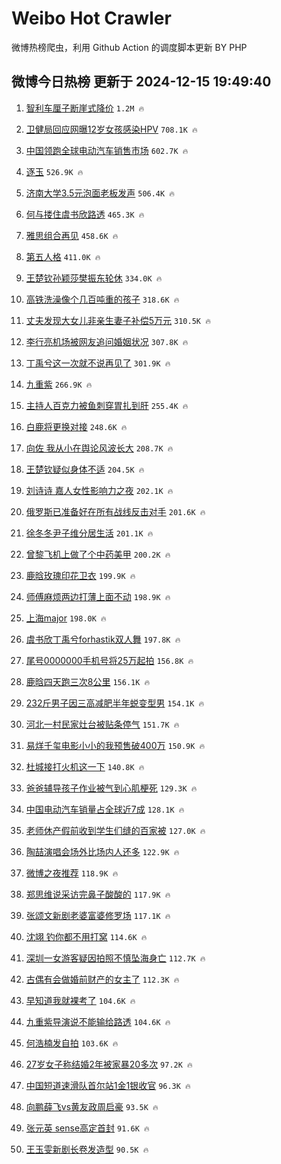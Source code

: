 # Weibo Hot Crawler 



微博热榜爬虫，利用 Github Action 的调度脚本更新 BY PHP 


## 微博今日热榜 更新于 2024-12-15 19:49:40 
1. [智利车厘子断崖式降价](https://s.weibo.com/weibo?q=%23%E6%99%BA%E5%88%A9%E8%BD%A6%E5%8E%98%E5%AD%90%E6%96%AD%E5%B4%96%E5%BC%8F%E9%99%8D%E4%BB%B7%23&t=31&band_rank=1&Refer=top) `1.2M 🔥` 

1. [卫健局回应网曝12岁女孩感染HPV](https://s.weibo.com/weibo?q=%23%E5%8D%AB%E5%81%A5%E5%B1%80%E5%9B%9E%E5%BA%94%E7%BD%91%E6%9B%9D12%E5%B2%81%E5%A5%B3%E5%AD%A9%E6%84%9F%E6%9F%93HPV%23&t=31&band_rank=2&Refer=top) `708.1K 🔥` 

1. [中国领跑全球电动汽车销售市场](https://s.weibo.com/weibo?q=%23%E4%B8%AD%E5%9B%BD%E9%A2%86%E8%B7%91%E5%85%A8%E7%90%83%E7%94%B5%E5%8A%A8%E6%B1%BD%E8%BD%A6%E9%94%80%E5%94%AE%E5%B8%82%E5%9C%BA%23&t=31&band_rank=3&Refer=top) `602.7K 🔥` 

1. [逐玉](https://s.weibo.com/weibo?q=%E9%80%90%E7%8E%89&t=31&band_rank=4&Refer=top) `526.9K 🔥` 

1. [济南大学3.5元泡面老板发声](https://s.weibo.com/weibo?q=%23%E6%B5%8E%E5%8D%97%E5%A4%A7%E5%AD%A63.5%E5%85%83%E6%B3%A1%E9%9D%A2%E8%80%81%E6%9D%BF%E5%8F%91%E5%A3%B0%23&t=31&band_rank=5&Refer=top) `506.4K 🔥` 

1. [何与搂住虞书欣路透](https://s.weibo.com/weibo?q=%23%E4%BD%95%E4%B8%8E%E6%90%82%E4%BD%8F%E8%99%9E%E4%B9%A6%E6%AC%A3%E8%B7%AF%E9%80%8F%23&t=31&band_rank=6&Refer=top) `465.3K 🔥` 

1. [雅思组合再见](https://s.weibo.com/weibo?q=%23%E9%9B%85%E6%80%9D%E7%BB%84%E5%90%88%E5%86%8D%E8%A7%81%23&t=31&band_rank=7&Refer=top) `458.6K 🔥` 

1. [第五人格](https://s.weibo.com/weibo?q=%23%E7%AC%AC%E4%BA%94%E4%BA%BA%E6%A0%BC%23&t=31&band_rank=8&Refer=top) `411.0K 🔥` 

1. [王楚钦孙颖莎樊振东轮休](https://s.weibo.com/weibo?q=%23%E7%8E%8B%E6%A5%9A%E9%92%A6%E5%AD%99%E9%A2%96%E8%8E%8E%E6%A8%8A%E6%8C%AF%E4%B8%9C%E8%BD%AE%E4%BC%91%23&t=31&band_rank=9&Refer=top) `334.0K 🔥` 

1. [高铁洗澡像个几百吨重的孩子](https://s.weibo.com/weibo?q=%23%E9%AB%98%E9%93%81%E6%B4%97%E6%BE%A1%E5%83%8F%E4%B8%AA%E5%87%A0%E7%99%BE%E5%90%A8%E9%87%8D%E7%9A%84%E5%AD%A9%E5%AD%90%23&t=31&band_rank=10&Refer=top) `318.6K 🔥` 

1. [丈夫发现大女儿非亲生妻子补偿5万元](https://s.weibo.com/weibo?q=%23%E4%B8%88%E5%A4%AB%E5%8F%91%E7%8E%B0%E5%A4%A7%E5%A5%B3%E5%84%BF%E9%9D%9E%E4%BA%B2%E7%94%9F%E5%A6%BB%E5%AD%90%E8%A1%A5%E5%81%BF5%E4%B8%87%E5%85%83%23&t=31&band_rank=11&Refer=top) `310.5K 🔥` 

1. [李行亮机场被网友追问婚姻状况](https://s.weibo.com/weibo?q=%23%E6%9D%8E%E8%A1%8C%E4%BA%AE%E6%9C%BA%E5%9C%BA%E8%A2%AB%E7%BD%91%E5%8F%8B%E8%BF%BD%E9%97%AE%E5%A9%9A%E5%A7%BB%E7%8A%B6%E5%86%B5%23&t=31&band_rank=12&Refer=top) `307.8K 🔥` 

1. [丁禹兮这一次就不说再见了](https://s.weibo.com/weibo?q=%23%E4%B8%81%E7%A6%B9%E5%85%AE%E8%BF%99%E4%B8%80%E6%AC%A1%E5%B0%B1%E4%B8%8D%E8%AF%B4%E5%86%8D%E8%A7%81%E4%BA%86%23&t=31&band_rank=13&Refer=top) `301.9K 🔥` 

1. [九重紫](https://s.weibo.com/weibo?q=%E4%B9%9D%E9%87%8D%E7%B4%AB&t=31&band_rank=14&Refer=top) `266.9K 🔥` 

1. [主持人百克力被鱼刺穿胃扎到肝](https://s.weibo.com/weibo?q=%23%E4%B8%BB%E6%8C%81%E4%BA%BA%E7%99%BE%E5%85%8B%E5%8A%9B%E8%A2%AB%E9%B1%BC%E5%88%BA%E7%A9%BF%E8%83%83%E6%89%8E%E5%88%B0%E8%82%9D%23&t=31&band_rank=15&Refer=top) `255.4K 🔥` 

1. [白鹿将更换对接](https://s.weibo.com/weibo?q=%23%E7%99%BD%E9%B9%BF%E5%B0%86%E6%9B%B4%E6%8D%A2%E5%AF%B9%E6%8E%A5%23&t=31&band_rank=16&Refer=top) `248.6K 🔥` 

1. [向佐 我从小在舆论风波长大](https://s.weibo.com/weibo?q=%E5%90%91%E4%BD%90%20%E6%88%91%E4%BB%8E%E5%B0%8F%E5%9C%A8%E8%88%86%E8%AE%BA%E9%A3%8E%E6%B3%A2%E9%95%BF%E5%A4%A7&t=31&band_rank=17&Refer=top) `208.7K 🔥` 

1. [王楚钦疑似身体不适](https://s.weibo.com/weibo?q=%E7%8E%8B%E6%A5%9A%E9%92%A6%E7%96%91%E4%BC%BC%E8%BA%AB%E4%BD%93%E4%B8%8D%E9%80%82&t=31&band_rank=18&Refer=top) `204.5K 🔥` 

1. [刘诗诗 嘉人女性影响力之夜](https://s.weibo.com/weibo?q=%E5%88%98%E8%AF%97%E8%AF%97%20%E5%98%89%E4%BA%BA%E5%A5%B3%E6%80%A7%E5%BD%B1%E5%93%8D%E5%8A%9B%E4%B9%8B%E5%A4%9C&t=31&band_rank=19&Refer=top) `202.1K 🔥` 

1. [俄罗斯已准备好在所有战线反击对手](https://s.weibo.com/weibo?q=%23%E4%BF%84%E7%BD%97%E6%96%AF%E5%B7%B2%E5%87%86%E5%A4%87%E5%A5%BD%E5%9C%A8%E6%89%80%E6%9C%89%E6%88%98%E7%BA%BF%E5%8F%8D%E5%87%BB%E5%AF%B9%E6%89%8B%23&t=31&band_rank=20&Refer=top) `201.6K 🔥` 

1. [徐冬冬尹子维分居生活](https://s.weibo.com/weibo?q=%E5%BE%90%E5%86%AC%E5%86%AC%E5%B0%B9%E5%AD%90%E7%BB%B4%E5%88%86%E5%B1%85%E7%94%9F%E6%B4%BB&t=31&band_rank=21&Refer=top) `201.1K 🔥` 

1. [曾黎飞机上做了个中药美甲](https://s.weibo.com/weibo?q=%E6%9B%BE%E9%BB%8E%E9%A3%9E%E6%9C%BA%E4%B8%8A%E5%81%9A%E4%BA%86%E4%B8%AA%E4%B8%AD%E8%8D%AF%E7%BE%8E%E7%94%B2&t=31&band_rank=22&Refer=top) `200.2K 🔥` 

1. [鹿晗玫瑰印花卫衣](https://s.weibo.com/weibo?q=%23%E9%B9%BF%E6%99%97%E7%8E%AB%E7%91%B0%E5%8D%B0%E8%8A%B1%E5%8D%AB%E8%A1%A3%23&t=31&band_rank=23&Refer=top) `199.9K 🔥` 

1. [师傅麻烦两边打薄上面不动](https://s.weibo.com/weibo?q=%23%E5%B8%88%E5%82%85%E9%BA%BB%E7%83%A6%E4%B8%A4%E8%BE%B9%E6%89%93%E8%96%84%E4%B8%8A%E9%9D%A2%E4%B8%8D%E5%8A%A8%23&t=31&band_rank=24&Refer=top) `198.9K 🔥` 

1. [上海major](https://s.weibo.com/weibo?q=%E4%B8%8A%E6%B5%B7major&t=31&band_rank=25&Refer=top) `198.0K 🔥` 

1. [虞书欣丁禹兮forhastik双人舞](https://s.weibo.com/weibo?q=%23%E8%99%9E%E4%B9%A6%E6%AC%A3%E4%B8%81%E7%A6%B9%E5%85%AEforhastik%E5%8F%8C%E4%BA%BA%E8%88%9E%23&t=31&band_rank=26&Refer=top) `197.8K 🔥` 

1. [尾号0000000手机号将25万起拍](https://s.weibo.com/weibo?q=%23%E5%B0%BE%E5%8F%B70000000%E6%89%8B%E6%9C%BA%E5%8F%B7%E5%B0%8625%E4%B8%87%E8%B5%B7%E6%8B%8D%23&t=31&band_rank=27&Refer=top) `156.8K 🔥` 

1. [鹿晗四天跑三次8公里](https://s.weibo.com/weibo?q=%23%E9%B9%BF%E6%99%97%E5%9B%9B%E5%A4%A9%E8%B7%91%E4%B8%89%E6%AC%A18%E5%85%AC%E9%87%8C%23&t=31&band_rank=28&Refer=top) `156.1K 🔥` 

1. [232斤男子因三高减肥半年蜕变型男](https://s.weibo.com/weibo?q=%23232%E6%96%A4%E7%94%B7%E5%AD%90%E5%9B%A0%E4%B8%89%E9%AB%98%E5%87%8F%E8%82%A5%E5%8D%8A%E5%B9%B4%E8%9C%95%E5%8F%98%E5%9E%8B%E7%94%B7%23&t=31&band_rank=29&Refer=top) `154.1K 🔥` 

1. [河北一村民家灶台被贴条停气](https://s.weibo.com/weibo?q=%23%E6%B2%B3%E5%8C%97%E4%B8%80%E6%9D%91%E6%B0%91%E5%AE%B6%E7%81%B6%E5%8F%B0%E8%A2%AB%E8%B4%B4%E6%9D%A1%E5%81%9C%E6%B0%94%23&t=31&band_rank=30&Refer=top) `151.7K 🔥` 

1. [易烊千玺电影小小的我预售破400万](https://s.weibo.com/weibo?q=%23%E6%98%93%E7%83%8A%E5%8D%83%E7%8E%BA%E7%94%B5%E5%BD%B1%E5%B0%8F%E5%B0%8F%E7%9A%84%E6%88%91%E9%A2%84%E5%94%AE%E7%A0%B4400%E4%B8%87%23&t=31&band_rank=31&Refer=top) `150.9K 🔥` 

1. [杜城接打火机这一下](https://s.weibo.com/weibo?q=%E6%9D%9C%E5%9F%8E%E6%8E%A5%E6%89%93%E7%81%AB%E6%9C%BA%E8%BF%99%E4%B8%80%E4%B8%8B&t=31&band_rank=32&Refer=top) `140.8K 🔥` 

1. [爸爸辅导孩子作业被气到心肌梗死](https://s.weibo.com/weibo?q=%23%E7%88%B8%E7%88%B8%E8%BE%85%E5%AF%BC%E5%AD%A9%E5%AD%90%E4%BD%9C%E4%B8%9A%E8%A2%AB%E6%B0%94%E5%88%B0%E5%BF%83%E8%82%8C%E6%A2%97%E6%AD%BB%23&t=31&band_rank=33&Refer=top) `129.3K 🔥` 

1. [中国电动汽车销量占全球近7成](https://s.weibo.com/weibo?q=%23%E4%B8%AD%E5%9B%BD%E7%94%B5%E5%8A%A8%E6%B1%BD%E8%BD%A6%E9%94%80%E9%87%8F%E5%8D%A0%E5%85%A8%E7%90%83%E8%BF%917%E6%88%90%23&t=31&band_rank=34&Refer=top) `128.1K 🔥` 

1. [老师休产假前收到学生们缝的百家被](https://s.weibo.com/weibo?q=%23%E8%80%81%E5%B8%88%E4%BC%91%E4%BA%A7%E5%81%87%E5%89%8D%E6%94%B6%E5%88%B0%E5%AD%A6%E7%94%9F%E4%BB%AC%E7%BC%9D%E7%9A%84%E7%99%BE%E5%AE%B6%E8%A2%AB%23&t=31&band_rank=35&Refer=top) `127.0K 🔥` 

1. [陶喆演唱会场外比场内人还多](https://s.weibo.com/weibo?q=%E9%99%B6%E5%96%86%E6%BC%94%E5%94%B1%E4%BC%9A%E5%9C%BA%E5%A4%96%E6%AF%94%E5%9C%BA%E5%86%85%E4%BA%BA%E8%BF%98%E5%A4%9A&t=31&band_rank=36&Refer=top) `122.9K 🔥` 

1. [微博之夜推荐](https://s.weibo.com/weibo?q=%E5%BE%AE%E5%8D%9A%E4%B9%8B%E5%A4%9C%E6%8E%A8%E8%8D%90&t=31&band_rank=37&Refer=top) `118.9K 🔥` 

1. [郑思维说采访完鼻子酸酸的](https://s.weibo.com/weibo?q=%23%E9%83%91%E6%80%9D%E7%BB%B4%E8%AF%B4%E9%87%87%E8%AE%BF%E5%AE%8C%E9%BC%BB%E5%AD%90%E9%85%B8%E9%85%B8%E7%9A%84%23&t=31&band_rank=38&Refer=top) `117.9K 🔥` 

1. [张颂文新剧老婆富婆修罗场](https://s.weibo.com/weibo?q=%E5%BC%A0%E9%A2%82%E6%96%87%E6%96%B0%E5%89%A7%E8%80%81%E5%A9%86%E5%AF%8C%E5%A9%86%E4%BF%AE%E7%BD%97%E5%9C%BA&t=31&band_rank=39&Refer=top) `117.1K 🔥` 

1. [沈翊 钓你都不用打窝](https://s.weibo.com/weibo?q=%E6%B2%88%E7%BF%8A%20%E9%92%93%E4%BD%A0%E9%83%BD%E4%B8%8D%E7%94%A8%E6%89%93%E7%AA%9D&t=31&band_rank=40&Refer=top) `114.6K 🔥` 

1. [深圳一女游客疑因拍照不慎坠海身亡](https://s.weibo.com/weibo?q=%23%E6%B7%B1%E5%9C%B3%E4%B8%80%E5%A5%B3%E6%B8%B8%E5%AE%A2%E7%96%91%E5%9B%A0%E6%8B%8D%E7%85%A7%E4%B8%8D%E6%85%8E%E5%9D%A0%E6%B5%B7%E8%BA%AB%E4%BA%A1%23&t=31&band_rank=41&Refer=top) `112.7K 🔥` 

1. [古偶有会做婚前财产的女主了](https://s.weibo.com/weibo?q=%E5%8F%A4%E5%81%B6%E6%9C%89%E4%BC%9A%E5%81%9A%E5%A9%9A%E5%89%8D%E8%B4%A2%E4%BA%A7%E7%9A%84%E5%A5%B3%E4%B8%BB%E4%BA%86&t=31&band_rank=42&Refer=top) `112.3K 🔥` 

1. [早知道我就裸考了](https://s.weibo.com/weibo?q=%23%E6%97%A9%E7%9F%A5%E9%81%93%E6%88%91%E5%B0%B1%E8%A3%B8%E8%80%83%E4%BA%86%23&t=31&band_rank=43&Refer=top) `104.6K 🔥` 

1. [九重紫导演说不能输给路透](https://s.weibo.com/weibo?q=%E4%B9%9D%E9%87%8D%E7%B4%AB%E5%AF%BC%E6%BC%94%E8%AF%B4%E4%B8%8D%E8%83%BD%E8%BE%93%E7%BB%99%E8%B7%AF%E9%80%8F&t=31&band_rank=44&Refer=top) `104.6K 🔥` 

1. [何浩楠发自拍](https://s.weibo.com/weibo?q=%23%E4%BD%95%E6%B5%A9%E6%A5%A0%E5%8F%91%E8%87%AA%E6%8B%8D%23&t=31&band_rank=45&Refer=top) `103.6K 🔥` 

1. [27岁女子称结婚2年被家暴20多次](https://s.weibo.com/weibo?q=%2327%E5%B2%81%E5%A5%B3%E5%AD%90%E7%A7%B0%E7%BB%93%E5%A9%9A2%E5%B9%B4%E8%A2%AB%E5%AE%B6%E6%9A%B420%E5%A4%9A%E6%AC%A1%23&t=31&band_rank=46&Refer=top) `97.2K 🔥` 

1. [中国短道速滑队首尔站1金1银收官](https://s.weibo.com/weibo?q=%23%E4%B8%AD%E5%9B%BD%E7%9F%AD%E9%81%93%E9%80%9F%E6%BB%91%E9%98%9F%E9%A6%96%E5%B0%94%E7%AB%991%E9%87%911%E9%93%B6%E6%94%B6%E5%AE%98%23&t=31&band_rank=47&Refer=top) `96.3K 🔥` 

1. [向鹏薛飞vs黄友政周启豪](https://s.weibo.com/weibo?q=%23%E5%90%91%E9%B9%8F%E8%96%9B%E9%A3%9Evs%E9%BB%84%E5%8F%8B%E6%94%BF%E5%91%A8%E5%90%AF%E8%B1%AA%23&t=31&band_rank=48&Refer=top) `93.5K 🔥` 

1. [张元英 sense高定首封](https://s.weibo.com/weibo?q=%E5%BC%A0%E5%85%83%E8%8B%B1%20sense%E9%AB%98%E5%AE%9A%E9%A6%96%E5%B0%81&t=31&band_rank=49&Refer=top) `91.6K 🔥` 

1. [王玉雯新剧长卷发造型](https://s.weibo.com/weibo?q=%23%E7%8E%8B%E7%8E%89%E9%9B%AF%E6%96%B0%E5%89%A7%E9%95%BF%E5%8D%B7%E5%8F%91%E9%80%A0%E5%9E%8B%23&t=31&band_rank=50&Refer=top) `90.5K 🔥` 

